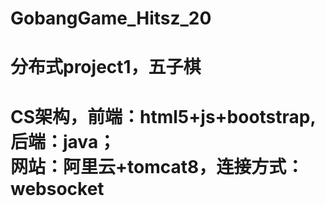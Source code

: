 # GobangGame_Hitsz_20
<h1>分布式project1，五子棋<h1/>
<p>CS架构，前端：html5+js+bootstrap,后端：java；<br/>
网站：阿里云+tomcat8，连接方式：websocket<p/>
